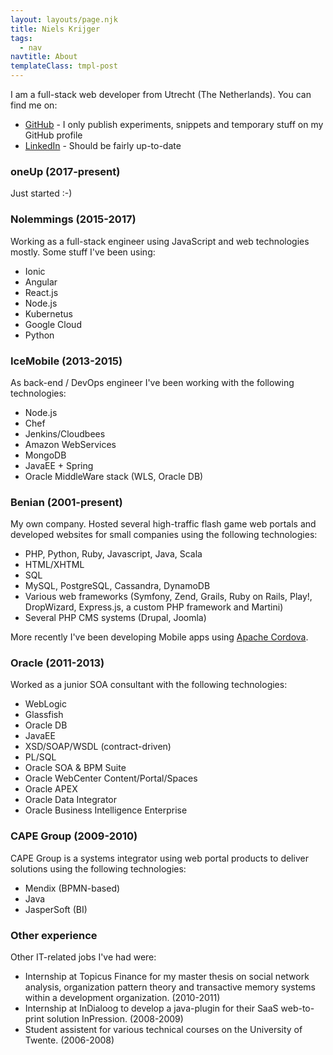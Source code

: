 ```yaml
---
layout: layouts/page.njk
title: Niels Krijger
tags:
  - nav
navtitle: About
templateClass: tmpl-post
---
```


I am a full-stack web developer from Utrecht (The Netherlands). You can find me on:

- [GitHub](https://github.com/nielskrijger) - I only publish experiments, snippets and temporary stuff on my GitHub profile
- [LinkedIn](https://www.linkedin.com/in/nielskrijger) - Should be fairly up-to-date

### oneUp (2017-present)

Just started :-)

### Nolemmings (2015-2017)

Working as a full-stack engineer using JavaScript and web technologies mostly. Some stuff I've been using:

- Ionic
- Angular
- React.js
- Node.js
- Kubernetus
- Google Cloud
- Python

### IceMobile (2013-2015)

As back-end / DevOps engineer I've been working with the following technologies:

- Node.js
- Chef
- Jenkins/Cloudbees
- Amazon WebServices
- MongoDB
- JavaEE + Spring
- Oracle MiddleWare stack (WLS, Oracle DB)

### Benian (2001-present)

My own company. Hosted several high-traffic flash game web portals and developed websites for small companies using the following technologies:

- PHP, Python, Ruby, Javascript, Java, Scala
- HTML/XHTML
- SQL
- MySQL, PostgreSQL, Cassandra, DynamoDB
- Various web frameworks (Symfony, Zend, Grails, Ruby on Rails, Play!, DropWizard, Express.js, a custom PHP framework and Martini)
- Several PHP CMS systems (Drupal, Joomla)

More recently I've been developing Mobile apps using [Apache Cordova](http://cordova.apache.org/).

### Oracle (2011-2013)

Worked as a junior SOA consultant with the following technologies:

- WebLogic
- Glassfish
- Oracle DB
- JavaEE
- XSD/SOAP/WSDL (contract-driven)
- PL/SQL
- Oracle SOA & BPM Suite
- Oracle WebCenter Content/Portal/Spaces
- Oracle APEX
- Oracle Data Integrator
- Oracle Business Intelligence Enterprise

### CAPE Group (2009-2010)

CAPE Group is a systems integrator using web portal products to deliver solutions using the following technologies:

- Mendix (BPMN-based)
- Java
- JasperSoft (BI)

### Other experience

Other IT-related jobs I've had were:

- Internship at Topicus Finance for my master thesis on social network analysis, organization pattern theory and transactive memory systems within a development organization. (2010-2011)
- Internship at InDialoog to develop a java-plugin for their SaaS web-to-print solution InPression. (2008-2009)
- Student assistent for various technical courses on the University of Twente. (2006-2008)
